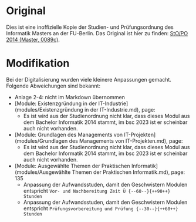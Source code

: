 # Original

Dies ist eine inoffizielle Kopie der Studien- und Prüfungsordnung des Informatik
Masters an der FU-Berlin. Das Original ist hier zu finden:
[StO/PO 2014 (Master, 0089c)](https://www.imp.fu-berlin.de/fbv/pruefungsbuero/Studien--und-Pruefungsordnungen/0089c_SPO_2014.pdf).

# Modifikation

Bei der Digitalisierung wurden viele kleinere Anpassungen gemacht. Folgende
Abweichungen sind bekannt:

- Anlage 2-4: nicht im Markdown übernommen
- [Module: Existenzgründung in der IT-Industrie](modules/Existenzgründung in der IT-Industrie.md), page: 
    - Es ist wird aus der Studienordnung nicht klar, dass dieses Modul aus dem Bachelor Informatik 2014 stammt, im bsc 2023 ist er scheinbar auch nicht vorhanden.
- [Module: Grundlagen des Managements von IT-Projekten](modules/Grundlagen des Managements von IT-Projekten.md), page: 
    - Es ist wird aus der Studienordnung nicht klar, dass dieses Modul aus dem Bachelor Informatik 2014 stammt, im bsc 2023 ist er scheinbar auch nicht vorhanden.
- [Module: Ausgewählte Themen der Praktischen Informatik](modules/Ausgewählte Themen der Praktischen Informatik.md), page: 135
    - Anpassung der Aufwandsstuden, damit den Geschwistern Modulen entspricht `Vor- und Nachbereitung Zeit Ü {--60--}{++90++} Stunden`
    - Anpassung der Aufwandsstuden, damit den Geschwistern Modulen entspricht `Prüfungsvorbereitung und Prüfung {--30--}{++60++} Stunden`
